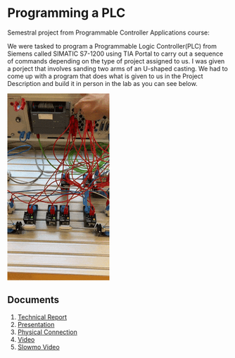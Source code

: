 # Programming a PLC

Semestral project from Programmable Controller Applications course:

We were tasked to program a Programmable Logic Controller(PLC) from Siemens called SIMATIC S7-1200 using TIA Portal to carry out a sequence of commands depending on the type of project assigned to us. I was given a porject that involves sanding two arms of an U-shaped casting. We had to come up with a program that does what is given to us in the Project Description and build it in person in the lab as you can see below.

![Alt Text](https://raw.githubusercontent.com/KengHtet22/Programming-a-PLC/main/Motor%20movement.gif)

## Documents

1. [Technical Report](https://github.com/KengHtet22/Programming-a-PLC/blob/main/Semestral%20Task.pdf)
2. [Presentation](https://github.com/KengHtet22/Programming-a-PLC/blob/main/Project%20A%20Presentation.pdf)
3. [Physical Connection](https://github.com/KengHtet22/Programming-a-PLC/blob/main/Physical%20connection.jpg)
4. [Video](https://github.com/KengHtet22/Programming-a-PLC/blob/main/Physical%20video.mp4)
5. [Slowmo Video](https://github.com/KengHtet22/Programming-a-PLC/blob/main/Physical%20slowmo.mp4)
